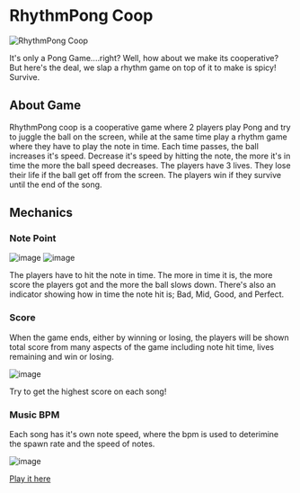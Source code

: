 <h1>RhythmPong Coop</h1>

![RhythmPong Coop](https://github.com/user-attachments/assets/11b0ba30-00ae-4ee8-83a1-e2d2cec07c11)

It's only a Pong Game....right?
Well, how about we make its cooperative? But here's the deal, we slap a rhythm game on top of it to make is spicy!
Survive.

<h2>About Game</h2>
RhythmPong coop is a cooperative game where 2 players play Pong and try to juggle the ball on the screen, while at the same time play a rhythm game where they have to play the note in time.
Each time passes, the ball increases it's speed. Decrease it's speed by hitting the note, the more it's in time the more the ball speed decreases. The players have 3 lives. They lose their life if the ball
get off from the screen. The players win if they survive until the end of the song.

<h2>Mechanics</h2>

<h3>Note Point</h3>

![image](https://github.com/user-attachments/assets/bda1e4c8-3ae6-4b07-b4d0-c7743394364d)
![image](https://github.com/user-attachments/assets/e43df4b0-d1e0-4fcf-95b3-5f549522f7a0)

The players have to hit the note in time. The more in time it is, the more score the players got and the more the ball slows down. There's also an indicator showing how in time the note hit is;
Bad, Mid, Good, and Perfect.

<h3>Score</h3>
When the game ends, either by winning or losing, the players will be shown total score from many aspects of the game including note hit time, lives remaining and win or losing.

![image](https://github.com/user-attachments/assets/c9747ee4-c56f-4661-8c44-e1ccb1352eb0)

Try to get the highest score on each song!

<h3>Music BPM</h3>
Each song has it's own note speed, where the bpm is used to deterimine the spawn rate and the speed of notes.

![image](https://github.com/user-attachments/assets/ac7a8168-f72c-4f77-a83f-1caec69af61f)

<a href="https://jeje8.itch.io/rhythmpong-coop">Play it here</a>



